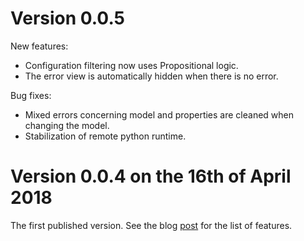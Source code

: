 # Version 0.0.5

New features:

- Configuration filtering now uses Propositional logic.
- The error view is automatically hidden when there is no error.

Bug fixes:

- Mixed errors concerning model and properties are cleaned when changing the model.
- Stabilization of remote python runtime.

# Version 0.0.4 on the 16th of April 2018

The first published version. 
See the blog [post](https://plug-obp.github.io/version/2018/04/16/obp2/) for the list of features.
